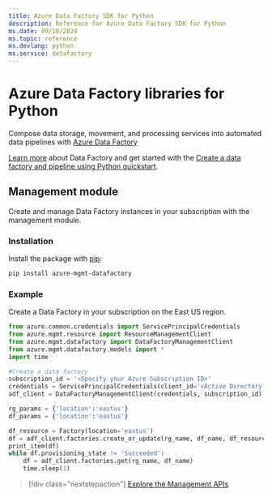 ```yaml
---
title: Azure Data Factory SDK for Python
description: Reference for Azure Data Factory SDK for Python
ms.date: 09/10/2024
ms.topic: reference
ms.devlang: python
ms.service: datafactory
---
```

# Azure Data Factory libraries for Python

Compose data storage, movement, and processing services into automated data pipelines with [Azure Data Factory](/azure/data-factory/)

[Learn more](/azure/data-factory/introduction) about Data Factory and get started with the [Create a data factory and pipeline using Python quickstart](/azure/data-factory/quickstart-create-data-factory-python). 

## Management module

Create and manage Data Factory instances in your subscription with the management module.

### Installation

Install the package with [pip](https://pip.pypa.io/en/stable/quickstart/):

```bash
pip install azure-mgmt-datafactory 
```

### Example 

Create a Data Factory in your subscription on the East US region.

```python
from azure.common.credentials import ServicePrincipalCredentials
from azure.mgmt.resource import ResourceManagementClient
from azure.mgmt.datafactory import DataFactoryManagementClient
from azure.mgmt.datafactory.models import *
import time

#Create a data factory
subscription_id = '<Specify your Azure Subscription ID>'
credentials = ServicePrincipalCredentials(client_id='<Active Directory application/client ID>', secret='<client secret>', tenant='<Active Directory tenant ID>')
adf_client = DataFactoryManagementClient(credentials, subscription_id)

rg_params = {'location':'eastus'}
df_params = {'location':'eastus'}  

df_resource = Factory(location='eastus')
df = adf_client.factories.create_or_update(rg_name, df_name, df_resource)
print_item(df)
while df.provisioning_state != 'Succeeded':
    df = adf_client.factories.get(rg_name, df_name)
    time.sleep(1)
```

> [!div class="nextstepaction"]
> [Explore the Management APIs](/python/api/azure-mgmt-datafactory)